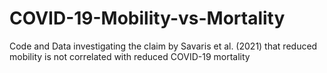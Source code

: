 # COVID-19-Mobility-vs-Mortality
Code and Data investigating the claim by Savaris et al. (2021) that reduced mobility is not correlated with reduced COVID-19 mortality
